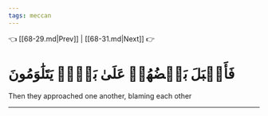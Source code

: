 ```yaml
---
tags: meccan
---
```


👈 [[68-29.md|Prev]] | [[68-31.md|Next]] 👉

# فَأَقۡبَلَ بَعۡضُهُمۡ عَلَىٰ بَعۡضٖ يَتَلَٰوَمُونَ

Then they approached one another, blaming each other

---

